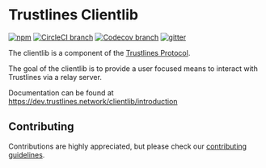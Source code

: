 # Trustlines Clientlib

[![npm](https://img.shields.io/npm/v/@trustlines/trustlines-clientlib.svg)](https://www.npmjs.com/package/@trustlines/trustlines-clientlib)
[![CircleCI branch](https://img.shields.io/circleci/project/github/trustlines-protocol/clientlib/master.svg)](https://circleci.com/gh/trustlines-protocol/clientlib)
[![Codecov branch](https://img.shields.io/codecov/c/github/trustlines-protocol/clientlib/master.svg)](https://codecov.io/gh/trustlines-protocol/clientlib)
[![gitter](https://badges.gitter.im/Join%20Chat.svg)](https://gitter.im/trustlines/community)

The clientlib is a component of the [Trustlines Protocol](https://trustlines.foundation/protocol.html).

The goal of the clientlib is to provide a user focused means to interact with Trustlines via a relay server.

Documentation can be found at https://dev.trustlines.network/clientlib/introduction

## Contributing

Contributions are highly appreciated, but please check our [contributing guidelines](CONTRIBUTING.md).

